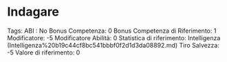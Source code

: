 # Indagare

Tags: ABI
: No
Bonus Competenza: 0
Bonus Competenza di Riferimento: 1
Modificatore: -5
Modificatore  Abilità: 0
Statistica di riferimento: Intelligenza (Intelligenza%20b19c44cf8bc541bbbf0f2d1d3da08892.md)
Tiro Salvezza: -5
Valore di riferimento: 0